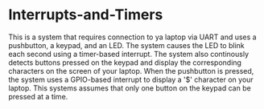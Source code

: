 # Interrupts-and-Timers

This is a system that requires connection to ya laptop via UART and uses a pushbutton, a keypad, and an LED. The system causes the LED to blink each second using a timer-based interrupt. The system also continously detects buttons pressed on the keypad and display the corresponding characters on the screen of your laptop. When the pushbutton is pressed, the system uses a GPIO-based interrupt to display a '$' character on your laptop. This systems assumes that only one button on the keypad can be pressed at a time.
